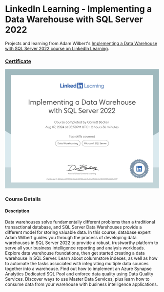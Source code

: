 # LinkedIn Learning - Implementing a Data Warehouse with SQL Server 2022

Projects and learning from Adam Wilbert's [Implementing a Data Warehouse with SQL Server 2022 course on LinkedIn Learning](https://www.linkedin.com/learning/implementing-a-data-warehouse-with-sql-server-2022/).

### [Certificate](https://www.linkedin.com/learning/certificates/8f62e6cd437522dc55a8c88228ba0e7bd2a47f695b2a245332f3f3db8b5c99f7?trk=share_certificate)

!["Certificate"](./Certificate.jpg)

### Course Details

#### Description
Data warehouses solve fundamentally different problems than a traditional transactional database, and SQL Server Data Warehouses provide a different model for storing valuable data. In this course, database expert Adam Wilbert guides you through the process of developing data warehouses in SQL Server 2022 to provide a robust, trustworthy platform to serve all your business intelligence reporting and analysis workloads. Explore data warehouse foundations, then get started creating a data warehouse in SQL Server. Learn about columnstore indexes, as well as how to automate the tasks associated with integrating multiple data sources together into a warehouse. Find out how to implement an Azure Synapse Analytics Dedicated SQL Pool and enforce data quality using Data Quality Services. Discover ways to use Master Data Services, plus learn how to consume data from your warehouse with business intelligence applications.
